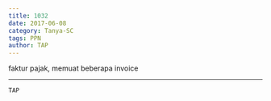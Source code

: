 ```yaml
---
title: 1032
date: 2017-06-08
category: Tanya-SC
tags: PPN
author: TAP
---
```


faktur pajak, memuat beberapa invoice

---



`TAP`
